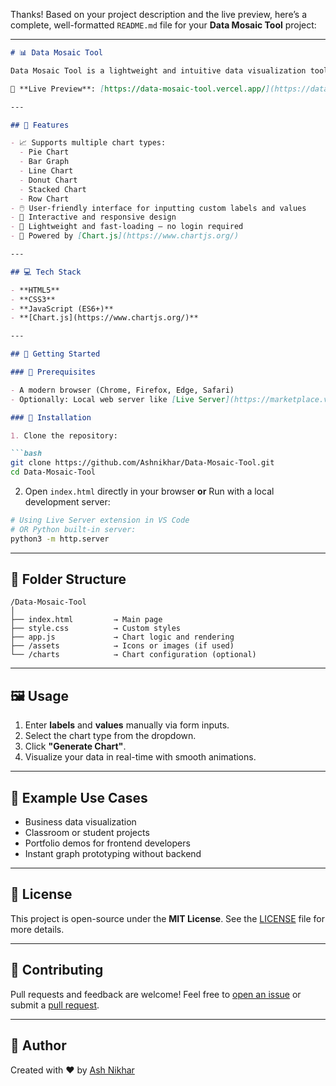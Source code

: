 Thanks! Based on your project description and the live preview, here’s a complete, well-formatted `README.md` file for your **Data Mosaic Tool** project:

---

````markdown
# 📊 Data Mosaic Tool

Data Mosaic Tool is a lightweight and intuitive data visualization tool that allows users to generate various types of charts—like Pie Charts, Bar Graphs, Line Charts, Donut Charts, Stacked Charts, and Row Charts—based on custom input data.

🔗 **Live Preview**: [https://data-mosaic-tool.vercel.app/](https://data-mosaic-tool.vercel.app/)

---

## 🧩 Features

- 📈 Supports multiple chart types:
  - Pie Chart
  - Bar Graph
  - Line Chart
  - Donut Chart
  - Stacked Chart
  - Row Chart
- 🖱️ User-friendly interface for inputting custom labels and values
- 🎨 Interactive and responsive design
- 💾 Lightweight and fast-loading — no login required
- 🔧 Powered by [Chart.js](https://www.chartjs.org/)

---

## 💻 Tech Stack

- **HTML5**
- **CSS3**
- **JavaScript (ES6+)**
- **[Chart.js](https://www.chartjs.org/)**

---

## 🚀 Getting Started

### 🧰 Prerequisites

- A modern browser (Chrome, Firefox, Edge, Safari)
- Optionally: Local web server like [Live Server](https://marketplace.visualstudio.com/items?itemName=ritwickdey.LiveServer) for development

### 🔧 Installation

1. Clone the repository:

```bash
git clone https://github.com/Ashnikhar/Data-Mosaic-Tool.git
cd Data-Mosaic-Tool
````

2. Open `index.html` directly in your browser
   **or**
   Run with a local development server:

```bash
# Using Live Server extension in VS Code
# OR Python built-in server:
python3 -m http.server
```

---

## 📂 Folder Structure

```
/Data-Mosaic-Tool
│
├── index.html         → Main page
├── style.css          → Custom styles
├── app.js             → Chart logic and rendering
├── /assets            → Icons or images (if used)
└── /charts            → Chart configuration (optional)
```

---

## 🖼️ Usage

1. Enter **labels** and **values** manually via form inputs.
2. Select the chart type from the dropdown.
3. Click **"Generate Chart"**.
4. Visualize your data in real-time with smooth animations.

---

## 🧪 Example Use Cases

* Business data visualization
* Classroom or student projects
* Portfolio demos for frontend developers
* Instant graph prototyping without backend

---

## 📄 License

This project is open-source under the **MIT License**.
See the [LICENSE](LICENSE) file for more details.

---

## 🤝 Contributing

Pull requests and feedback are welcome!
Feel free to [open an issue](https://github.com/Ashnikhar/Data-Mosaic-Tool/issues) or submit a [pull request](https://github.com/Ashnikhar/Data-Mosaic-Tool/pulls).

---

## 📍 Author

Created with ❤️ by [Ash Nikhar](https://github.com/Ashnikhar)





